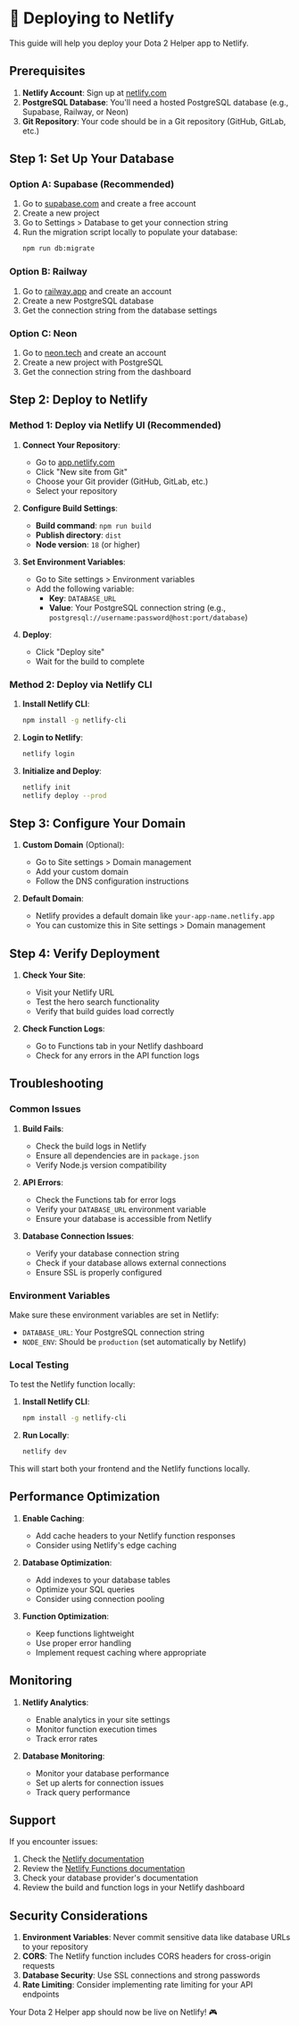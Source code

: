 # 🚀 Deploying to Netlify

This guide will help you deploy your Dota 2 Helper app to Netlify.

## Prerequisites

1. **Netlify Account**: Sign up at [netlify.com](https://netlify.com)
2. **PostgreSQL Database**: You'll need a hosted PostgreSQL database (e.g., Supabase, Railway, or Neon)
3. **Git Repository**: Your code should be in a Git repository (GitHub, GitLab, etc.)

## Step 1: Set Up Your Database

### Option A: Supabase (Recommended)
1. Go to [supabase.com](https://supabase.com) and create a free account
2. Create a new project
3. Go to Settings > Database to get your connection string
4. Run the migration script locally to populate your database:
   ```bash
   npm run db:migrate
   ```

### Option B: Railway
1. Go to [railway.app](https://railway.app) and create an account
2. Create a new PostgreSQL database
3. Get the connection string from the database settings

### Option C: Neon
1. Go to [neon.tech](https://neon.tech) and create an account
2. Create a new project with PostgreSQL
3. Get the connection string from the dashboard

## Step 2: Deploy to Netlify

### Method 1: Deploy via Netlify UI (Recommended)

1. **Connect Your Repository**:
   - Go to [app.netlify.com](https://app.netlify.com)
   - Click "New site from Git"
   - Choose your Git provider (GitHub, GitLab, etc.)
   - Select your repository

2. **Configure Build Settings**:
   - **Build command**: `npm run build`
   - **Publish directory**: `dist`
   - **Node version**: `18` (or higher)

3. **Set Environment Variables**:
   - Go to Site settings > Environment variables
   - Add the following variable:
     - **Key**: `DATABASE_URL`
     - **Value**: Your PostgreSQL connection string (e.g., `postgresql://username:password@host:port/database`)

4. **Deploy**:
   - Click "Deploy site"
   - Wait for the build to complete

### Method 2: Deploy via Netlify CLI

1. **Install Netlify CLI**:
   ```bash
   npm install -g netlify-cli
   ```

2. **Login to Netlify**:
   ```bash
   netlify login
   ```

3. **Initialize and Deploy**:
   ```bash
   netlify init
   netlify deploy --prod
   ```

## Step 3: Configure Your Domain

1. **Custom Domain** (Optional):
   - Go to Site settings > Domain management
   - Add your custom domain
   - Follow the DNS configuration instructions

2. **Default Domain**:
   - Netlify provides a default domain like `your-app-name.netlify.app`
   - You can customize this in Site settings > Domain management

## Step 4: Verify Deployment

1. **Check Your Site**:
   - Visit your Netlify URL
   - Test the hero search functionality
   - Verify that build guides load correctly

2. **Check Function Logs**:
   - Go to Functions tab in your Netlify dashboard
   - Check for any errors in the API function logs

## Troubleshooting

### Common Issues

1. **Build Fails**:
   - Check the build logs in Netlify
   - Ensure all dependencies are in `package.json`
   - Verify Node.js version compatibility

2. **API Errors**:
   - Check the Functions tab for error logs
   - Verify your `DATABASE_URL` environment variable
   - Ensure your database is accessible from Netlify

3. **Database Connection Issues**:
   - Verify your database connection string
   - Check if your database allows external connections
   - Ensure SSL is properly configured

### Environment Variables

Make sure these environment variables are set in Netlify:
- `DATABASE_URL`: Your PostgreSQL connection string
- `NODE_ENV`: Should be `production` (set automatically by Netlify)

### Local Testing

To test the Netlify function locally:

1. **Install Netlify CLI**:
   ```bash
   npm install -g netlify-cli
   ```

2. **Run Locally**:
   ```bash
   netlify dev
   ```

This will start both your frontend and the Netlify functions locally.

## Performance Optimization

1. **Enable Caching**:
   - Add cache headers to your Netlify function responses
   - Consider using Netlify's edge caching

2. **Database Optimization**:
   - Add indexes to your database tables
   - Optimize your SQL queries
   - Consider using connection pooling

3. **Function Optimization**:
   - Keep functions lightweight
   - Use proper error handling
   - Implement request caching where appropriate

## Monitoring

1. **Netlify Analytics**:
   - Enable analytics in your site settings
   - Monitor function execution times
   - Track error rates

2. **Database Monitoring**:
   - Monitor your database performance
   - Set up alerts for connection issues
   - Track query performance

## Support

If you encounter issues:

1. Check the [Netlify documentation](https://docs.netlify.com/)
2. Review the [Netlify Functions documentation](https://docs.netlify.com/functions/overview/)
3. Check your database provider's documentation
4. Review the build and function logs in your Netlify dashboard

## Security Considerations

1. **Environment Variables**: Never commit sensitive data like database URLs to your repository
2. **CORS**: The Netlify function includes CORS headers for cross-origin requests
3. **Database Security**: Use SSL connections and strong passwords
4. **Rate Limiting**: Consider implementing rate limiting for your API endpoints

Your Dota 2 Helper app should now be live on Netlify! 🎮 